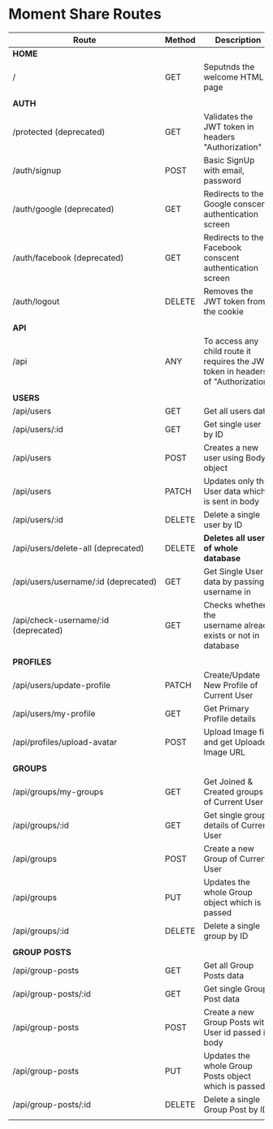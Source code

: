 # Moment Share Routes

| Route                                 | Method | Description                                                                       |
| ------------------------------------- | ------ | --------------------------------------------------------------------------------- |
| **HOME**                        |        |                                                                                   |
| /                                     | GET    | Seputnds the welcome HTML page                                                    |
|                                       |        |                                                                                   |
| **AUTH**                        |        |                                                                                   |
| /protected (deprecated)               | GET    | Validates the JWT token in headers "Authorization"                                |
| /auth/signup                          | POST   | Basic SignUp with email, password                                                 |
| /auth/google (deprecated)            | GET    | Redirects to the Google conscent authentication screen                            |
| /auth/facebook (deprecated)           | GET    | Redirects to the Facebook conscent authentication screen                          |
| /auth/logout                          | DELETE | Removes the JWT token from the cookie                                             |
|                                       |        |                                                                                   |
| **API**                         |        |                                                                                   |
| /api                                  | ANY    | To access any child route it requires the JWT token in headers of "Authorization" |
|                                       |        |                                                                                   |
| **USERS**                       |        |                                                                                   |
| /api/users                            | GET    | Get all users data                                                                |
| /api/users/:id                        | GET    | Get single user by ID                                                             |
| /api/users                            | POST   | Creates a new user using Body object                                              |
| /api/users                            | PATCH  | Updates only the User data which is sent in body                                  |
| /api/users/:id                        | DELETE | Delete a single user by ID                                                        |
| /api/users/delete-all (deprecated)    | DELETE | **Deletes all users of whole database**                                     |
| /api/users/username/:id (deprecated) | GET    | Get Single User data by passing username in                                       |
| /api/check-username/:id (deprecated)  | GET    | Checks whether the username already exists or not in database                    |
|                                       |        |                                                                                   |
| **PROFILES**                    |        |                                                                                   |
| /api/users/update-profile             | PATCH  | Create/Update New Profile of Current User                                         |
| /api/users/my-profile                 | GET    | Get Primary Profile details                                                       |
| /api/profiles/upload-avatar           | POST   | Upload Image file and get Uploaded Image URL                                      |
|                                       |        |                                                                                   |
| **GROUPS**                      |        |                                                                                   |
| /api/groups/my-groups                 | GET    | Get Joined & Created groups of Current User                                       |
| /api/groups/:id                       | GET    | Get single group details of Current User                                          |
| /api/groups                           | POST   | Create a new Group of Current User                                                |
| /api/groups                           | PUT    | Updates the whole Group object which is passed                                    |
| /api/groups/:id                       | DELETE | Delete a single group by ID                                                       |
|                                       |        |                                                                                   |
| **GROUP POSTS**                 |        |                                                                                   |
| /api/group-posts                      | GET    | Get all Group Posts data                                                          |
| /api/group-posts/:id                  | GET    | Get single Group Post data                                                        |
| /api/group-posts                      | POST   | Create a new Group Posts with User id passed in body                              |
| /api/group-posts                      | PUT    | Updates the whole Group Posts object which is passed                              |
| /api/group-posts/:id                  | DELETE | Delete a single Group Post by ID                                                 |
|                                       |        |                                                                                   |
